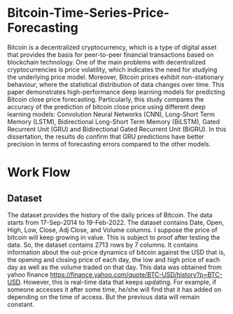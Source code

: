 # Bitcoin-Time-Series-Price-Forecasting
Bitcoin is a decentralized cryptocurrency, which is a type of digital asset that provides the basis for peer-to-peer financial transactions based on blockchain technology. One of the main problems with decentralized cryptocurrencies is price volatility, which indicates the need for studying the underlying price model. Moreover, Bitcoin prices exhibit non-stationary behaviour, where the statistical distribution of data changes over time. This paper demonstrates high-performance deep learning models for predicting Bitcoin close price forecasting. Particularly, this study compares the accuracy of the prediction of bitcoin close price using different deep learning models: Convolution Neural Networks (CNN), Long-Short Term Memory (LSTM), Bidirectional Long-Short Term Memory (BiLSTM), Gated Recurrent Unit (GRU) and Bidirectional Gated Recurrent Unit (BiGRU). In this dissertation, the results do confirm that GRU predictions have better precision in terms of forecasting errors compared to the other models.

# Work Flow

## Dataset
The dataset provides the history of the daily prices of Bitcoin. The data starts from 17-Sep-2014 to 19-Feb-2022. The dataset contains Date, Open, High, Low, Close, Adj Close, and Volume columns. I suppose the price of bitcoin will keep growing in value. This is subject to proof after testing the data. So, the dataset contains 2713 rows by 7 columns. It contains information about the out-price dynamics of bitcoin against the USD that is, the opening and closing price of each day, the low and high price of each day as well as the volume traded on that day. This data was obtained from yahoo finance https://finance.yahoo.com/quote/BTC-USD/history?p=BTC-USD. However, this is real-time data that keeps updating. For example, if someone accesses it after some time, he/she will find that it has added on depending on the time of access. But the previous data will remain constant.
